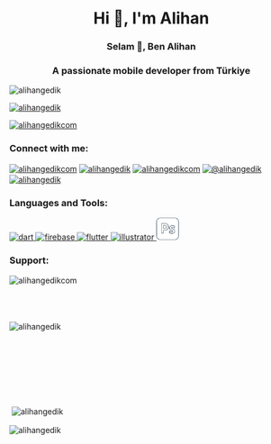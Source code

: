 <h1 align="center">Hi 👋, I'm Alihan</h1>
<h3 align="center">Selam 👋, Ben Alihan</h3>

<h3 align="center">A passionate mobile developer from Türkiye</h3>

<p align="left"> <img src="https://komarev.com/ghpvc/?username=alihangedik&label=Profile%20views&color=0e75b6&style=flat" alt="alihangedik" /> </p>

<p align="left"> <a href="https://github.com/ryo-ma/github-profile-trophy"><img src="https://github-profile-trophy.vercel.app/?username=alihangedik" alt="alihangedik" /></a> </p>

<p align="left"> <a href="https://twitter.com/alihangedikcom" target="blank"><img src="https://img.shields.io/twitter/follow/alihangedikcom?logo=twitter&style=for-the-badge" alt="alihangedikcom" /></a> </p>

<h3 align="left">Connect with me:</h3>
<p align="left">
<a href="https://twitter.com/alihangedikcom" target="blank"><img align="center" src="https://raw.githubusercontent.com/rahuldkjain/github-profile-readme-generator/master/src/images/icons/Social/twitter.svg" alt="alihangedikcom" height="30" width="40" /></a>
<a href="https://linkedin.com/in/alihangedik" target="blank"><img align="center" src="https://raw.githubusercontent.com/rahuldkjain/github-profile-readme-generator/master/src/images/icons/Social/linked-in-alt.svg" alt="alihangedik" height="30" width="40" /></a>
<a href="https://instagram.com/alihangedikcom" target="blank"><img align="center" src="https://raw.githubusercontent.com/rahuldkjain/github-profile-readme-generator/master/src/images/icons/Social/instagram.svg" alt="alihangedikcom" height="30" width="40" /></a>
<a href="https://medium.com/@alihangedik" target="blank"><img align="center" src="https://raw.githubusercontent.com/rahuldkjain/github-profile-readme-generator/master/src/images/icons/Social/medium.svg" alt="@alihangedik" height="30" width="40" /></a>
<a href="https://www.youtube.com/c/alihangedik" target="blank"><img align="center" src="https://raw.githubusercontent.com/rahuldkjain/github-profile-readme-generator/master/src/images/icons/Social/youtube.svg" alt="alihangedik" height="30" width="40" /></a>
</p>

<h3 align="left">Languages and Tools:</h3>
<p align="left"> <a href="https://dart.dev" target="_blank" rel="noreferrer"> <img src="https://www.vectorlogo.zone/logos/dartlang/dartlang-icon.svg" alt="dart" width="40" height="40"/> </a> <a href="https://firebase.google.com/" target="_blank" rel="noreferrer"> <img src="https://www.vectorlogo.zone/logos/firebase/firebase-icon.svg" alt="firebase" width="40" height="40"/> </a> <a href="https://flutter.dev" target="_blank" rel="noreferrer"> <img src="https://www.vectorlogo.zone/logos/flutterio/flutterio-icon.svg" alt="flutter" width="40" height="40"/> </a> <a href="https://www.adobe.com/in/products/illustrator.html" target="_blank" rel="noreferrer"> <img src="https://www.vectorlogo.zone/logos/adobe_illustrator/adobe_illustrator-icon.svg" alt="illustrator" width="40" height="40"/> </a> <a href="https://www.photoshop.com/en" target="_blank" rel="noreferrer"> <img src="https://raw.githubusercontent.com/devicons/devicon/master/icons/photoshop/photoshop-line.svg" alt="photoshop" width="40" height="40"/> </a> </p>

<h3 align="left">Support:</h3>
<p><a href="https://www.buymeacoffee.com/alihangedikcom"> <img align="left" src="https://cdn.buymeacoffee.com/buttons/v2/default-yellow.png" height="50" width="210" alt="alihangedikcom" /></a></p><br><br>
<br><br>

<p><img align="left" src="https://github-readme-stats.vercel.app/api/top-langs?username=alihangedik&show_icons=true&locale=en&layout=compact" alt="alihangedik" /></p>
<br><br><br><br><br><br><br><br>
<p>&nbsp;<img align="center" src="https://github-readme-stats.vercel.app/api?username=alihangedik&show_icons=true&locale=en" alt="alihangedik" /></p>

<p><img align="center" src="https://github-readme-streak-stats.herokuapp.com/?user=alihangedik&" alt="alihangedik" /></p>
